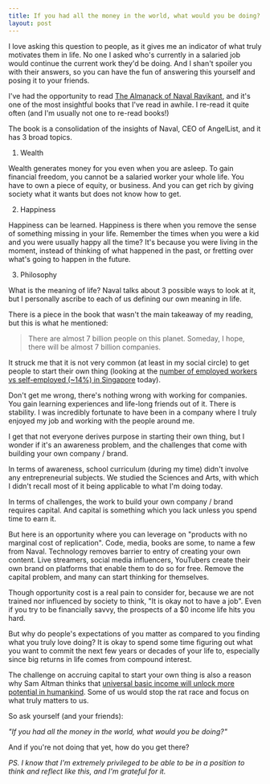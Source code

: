 ```yaml
---
title: If you had all the money in the world, what would you be doing?
layout: post
---
```


I love asking this question to people, as it gives me an indicator of what truly motivates them in life. No one I asked who's currently in a salaried job would continue the current work they'd be doing. And I shan't spoiler you with their answers, so you can have the fun of answering this yourself and posing it to your friends.

I've had the opportunity to read <a href="https://www.navalmanack.com/"> The Almanack of Naval Ravikant</a>, and it's one of the most insightful books that I've read in awhile. I re-read it quite often (and I'm usually not one to re-read books!)

The book is a consolidation of the insights of Naval, CEO of AngelList, and it has 3 broad topics.

1. Wealth

Wealth generates money for you even when you are asleep. To gain financial freedom, you cannot be a salaried worker your whole life. You have to own a piece of equity, or business. And you can get rich by giving society what it wants but does not know how to get. 

2. Happiness

Happiness can be learned. Happiness is there when you remove the sense of something missing in your life. Remember the times when you were a kid and you were usually happy all the time? It's because you were living in the moment, instead of thinking of what happened in the past, or fretting over what's going to happen in the future. 

3. Philosophy

What is the meaning of life? Naval talks about 3 possible ways to look at it, but I personally ascribe to each of us defining our own meaning in life.

There is a piece in the book that wasn't the main takeaway of my reading, but this is what he mentioned: 

> There are almost 7 billion people on this planet. Someday, I hope, there will be almost 7 billion companies.

It struck me that it is not very common (at least in my social circle) to get people to start their own thing (looking at the <a href="https://data.worldbank.org/indicator/SL.EMP.SELF.ZS?locations=SG">number of employed workers vs self-employed (~14%) in Singapore</a> today). 

Don't get me wrong, there's nothing wrong with working for companies. You gain learning experiences and life-long friends out of it. There is stability. I was incredibly fortunate to have been in a company where I truly enjoyed my job and working with the people around me.

I get that not everyone derives purpose in starting their own thing, but I wonder if it's an awareness problem, and the challenges that come with building your own company / brand.

In terms of awareness, school curriculum (during my time) didn't involve any entrepreneurial subjects. We studied the Sciences and Arts, with which I didn't recall most of it being applicable to what I'm doing today.

In terms of challenges, the work to build your own company / brand requires capital. And capital is something which you lack unless you spend time to earn it.

But here is an opportunity where you can leverage on "products with no marginal cost of replication". Code, media, books are some, to name a few from Naval. Technology removes barrier to entry of creating your own content. Live streamers, social media influencers, YouTubers create their own brand on platforms that enable them to do so for free. Remove the capital problem, and many can start thinking for themselves. 

Though opportunity cost is a real pain to consider for, because we are not trained nor influenced by society to think, "It is okay not to have a job". Even if you try to be financially savvy, the prospects of a $0 income life hits you hard. 

But why do people's expectations of you matter as compared to you finding what you truly love doing? It is okay to spend some time figuring out what you want to commit the next few years or decades of your life to, especially since big returns in life comes from compound interest.

The challenge on accruing capital to start your own thing is also a reason why Sam Altman thinks that <a href="https://blog.samaltman.com/how-to-be-successful">universal basic income will unlock more potential in humankind</a>. Some of us would stop the rat race and focus on what truly matters to us.

So ask yourself (and your friends):

*"If you had all the money in the world, what would you be doing?"*

And if you're not doing that yet, how do you get there?


*PS. I know that I'm extremely privileged to be able to be in a position to think and reflect like this, and I'm grateful for it.*